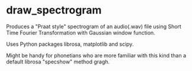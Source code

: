 # draw_spectrogram
Produces a "Praat style" spectrogram of an audio(.wav) file using Short Time Fourier Transformation with Gaussian window function. 

Uses Python packages librosa, matplotlib and scipy.

Might be handy for phonetians who are more familiar with this kind than a default librosa "specshow" method gragh.
